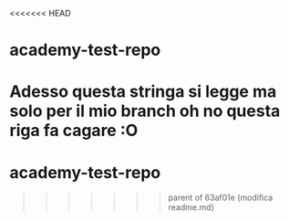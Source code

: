<<<<<<< HEAD
# academy-test-repo
Adesso questa stringa si legge ma solo per il mio branch
oh no questa riga fa cagare :O
=======
# academy-test-repo
>>>>>>> parent of 63af01e (modifica readme.md)
